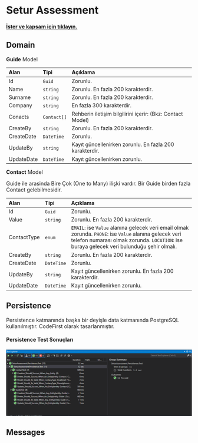 ﻿# Setur Assessment
**[İster ve kapsam için tıklayın.](docs/README.MD)**

## Domain
**Guide** Model

| Alan | Tipi | Açıklama |
|:-----|:-----|:---------|
| Id | `Guid` | Zorunlu.|
| Name | `string` | Zorunlu. En fazla 200 karakterdir.|
| Surname | `string` | Zorunlu. En fazla 200 karakterdir.|
| Company | `string` | En fazla 300 karakterdir.|
| Conacts | `Contact[]` | Rehberin iletişim bilgilirini içerir: (Bkz: Contact Model)|
| CreateBy | `string` | Zorunlu. En fazla 200 karakterdir.|
| CreateDate | `DateTime` | Zorunlu.|
| UpdateBy | `string` | Kayıt güncellenirken zorunlu. En fazla 200 karakterdir.|
| UpdateDate | `DateTime` | Kayıt güncellenirken zorunlu. |

**Contact** Model

Guide ile arasinda Bire Çok (One to Many) ilişki vardır. Bir Guide birden fazla Contact gelebilmesidir.

| Alan | Tipi | Açıklama |
|:-----|:-----|:---------|
| Id | `Guid` | Zorunlu.|
| Value | `string` | Zorunlu. En fazla 200 karakterdir.|
| ContactType | `enum` | `EMAIL`: ise `Value` alanına gelecek veri email olmak zorunda. `PHONE`: ise `Value` alanına gelecek veri telefon numarası olmak zorunda. `LOCATION`: ise buraya gelecek veri bulunduğu şehir olmalı.|
| CreateBy | `string` | Zorunlu. En fazla 200 karakterdir.|
| CreateDate | `DateTime` | Zorunlu.|
| UpdateBy | `string` | Kayıt güncellenirken zorunlu. En fazla 200 karakterdir.|
| UpdateDate | `DateTime` | Kayıt güncellenirken zorunlu. |

## Persistence

Persistence katmanında başka bir deyişle data katmanında PostgreSQL kullanılmıştır. CodeFirst olarak tasarlanmıştır.

#### Persistence Test Sonuçları

![alt text](docs/unit_test_result.png "Unit Test")

## Messages